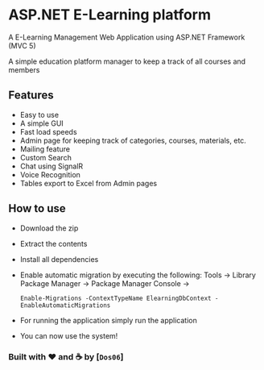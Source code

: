 # ASP.NET E-Learning platform
A E-Learning Management Web Application using ASP.NET Framework (MVC 5)

A simple education platform manager to keep a track of all courses and members

## Features

- Easy to use
- A simple GUI
- Fast load speeds
- Admin page for keeping track of categories, courses, materials, etc.
- Mailing feature
- Custom Search
- Chat using SignalR
- Voice Recognition
- Tables export to Excel from Admin pages

## How to use

- Download the zip
- Extract the contents
- Install all dependencies
- Enable automatic migration by executing the following:
Tools -> Library Package Manager -> Package Manager Console ->

    ```
    Enable-Migrations -ContextTypeName ElearningDbContext -EnableAutomaticMigrations
    ```

- For running the application simply run the application
- You can now use the system!


### Built with ♥ and :coffee: by [`Dos06`]